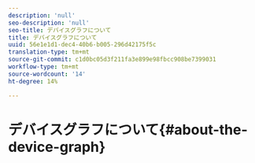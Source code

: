 ```yaml
---
description: 'null'
seo-description: 'null'
seo-title: デバイスグラフについて
title: デバイスグラフについて
uuid: 56e1e1d1-dec4-40b6-b005-296d42175f5c
translation-type: tm+mt
source-git-commit: c1d0bc05d3f211fa3e899e98fbcc908be7399031
workflow-type: tm+mt
source-wordcount: '14'
ht-degree: 14%

---
```



# デバイスグラフについて{#about-the-device-graph}

